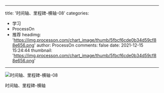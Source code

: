 
---
title: '时间轴、里程碑-横轴-08'
categories: 
 - 学习
 - ProcessOn
 - 推荐
headimg: 'https://img.processon.com/chart_image/thumb/5fbcf6cde0b34d59cf88e656.png'
author: ProcessOn
comments: false
date: 2021-12-15 15:24:44
thumbnail: 'https://img.processon.com/chart_image/thumb/5fbcf6cde0b34d59cf88e656.png'
---

<div>   
<img class="thumb" alt="时间轴、里程碑-横轴-08" src="https://img.processon.com/chart_image/thumb/5fbcf6cde0b34d59cf88e656.png" referrerpolicy="no-referrer">
<p>时间轴、里程碑-横轴</p>  
</div>
            